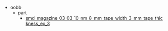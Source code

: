 * oobb
  * part
    * [smd_magazine_03_03_10_nm_8_mm_tape_width_3_mm_tape_thickness_ex_3](oobb/part/smd_magazine_03_03_10_nm_8_mm_tape_width_3_mm_tape_thickness_ex_3)
